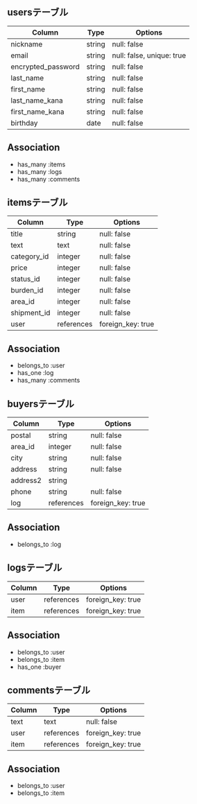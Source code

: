 ## usersテーブル

| Column             | Type   | Options                   |
| ------------------ | ------ | ------------------------- |
| nickname           | string | null: false               |
| email              | string | null: false, unique: true |
| encrypted_password | string | null: false               |
| last_name          | string | null: false               |
| first_name         | string | null: false               |
| last_name_kana     | string | null: false               |
| first_name_kana    | string | null: false               |
| birthday           | date   | null: false               |

## Association
- has_many :items
- has_many :logs
- has_many :comments

## itemsテーブル

| Column      | Type       | Options           |
| ----------- | ---------- | ----------------- |
| title       | string     | null: false       |
| text        | text       | null: false       |
| category_id | integer    | null: false       |
| price       | integer    | null: false       |
| status_id   | integer    | null: false       |
| burden_id   | integer    | null: false       |
| area_id     | integer    | null: false       |
| shipment_id | integer    | null: false       |
| user        | references | foreign_key: true |

## Association
- belongs_to :user
- has_one :log
- has_many :comments

## buyersテーブル

| Column     | Type       | Options           |
| ---------- | ---------- | ----------------- |
| postal     | string     | null: false       |
| area_id    | integer    | null: false       |
| city       | string     | null: false       |
| address    | string     | null: false       |
| address2   | string     |                   |
| phone      | string     | null: false       |
| log        | references | foreign_key: true |

## Association
- belongs_to :log

## logsテーブル

| Column     | Type       | Options           |
| ---------- | ---------- | ----------------- |
| user       | references | foreign_key: true |
| item       | references | foreign_key: true |

## Association
- belongs_to :user
- belongs_to :item
- has_one :buyer

## commentsテーブル

| Column | Type       | Options           |
| ------ | ---------- | ----------------- |
| text   | text       | null: false       |
| user   | references | foreign_key: true |
| item   | references | foreign_key: true |

## Association
- belongs_to :user
- belongs_to :item